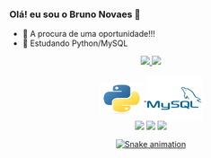 ### Olá! eu sou o Bruno Novaes 👋


- 🔭 A procura de uma oportunidade!!!
- 🌱 Estudando Python/MySQL


<div align="center">
  <a href="https://github.com/WellingtonBruno">
<img height="180em" src="https://github-readme-stats.vercel.app/api?username=wellingtonbruno&show_icons=true&theme=tokyonight&include_all_commits=true&count_private=true"/>
<img height="180em" src="https://github-readme-stats.vercel.app/api/top-langs/?username=WellingtonBruno&layout=compact&langs_count=7&theme=tokyonight"/>
</div>

 <div align="center" style="display: inline_block"><br> 
  <img align="center" alt="Well-Python" height="60" width="80" src="https://raw.githubusercontent.com/devicons/devicon/master/icons/python/python-original.svg">
   <img align="center" alt="Well-Mysql" height="80" width="100" src="https://github.com/devicons/devicon/blob/master/icons/mysql/mysql-plain-wordmark.svg">
   </div>

  
<div align="center">
  <a href="https://www.linkedin.com/in/wellington-bruno-novaes-2661a310b/" target="_blank"><img src="https://img.shields.io/badge/-LinkedIn-%230077B5?style=for-the-badge&logo=linkedin&logoColor=white" target="_blank"></a>
  <a href = "mailto:brnovaes22@gmail.com"><img src="https://img.shields.io/badge/Gmail-D14836?style=for-the-badge&logo=gmail&logoColor=white"></a>
  <a href = "https://api.whatsapp.com/send?phone=5511982262462&text=Ol%C3%A1%20Wellington%20possuo%20uma%20oportunidade..."><img src="https://img.shields.io/badge/WhatsApp-25D366?style=for-the-badge&logo=whatsapp&logoColor=white">
    
    
  ![Snake animation](https://github.com/WellingtonBruno/WellingtonBruno/blob/output/github-contribution-grid-snake.svg)
    
</div>
